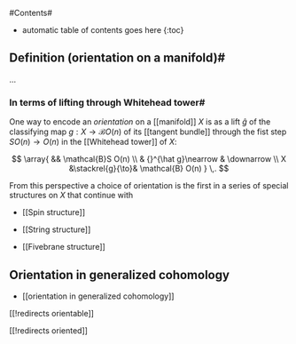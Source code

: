 
#Contents#
* automatic table of contents goes here
{:toc}

## Definition (orientation on a manifold)#

...

### In terms of lifting through Whitehead tower# #

One way to encode an _orientation_ on a [[manifold]] $X$ is as a lift $\hat g$ of the classifying map $g : X \to \mathcal{B}O(n)$ of its [[tangent bundle]] through the fist step $S O(n) \to O(n)$ in the [[Whitehead tower]] of $X$:

$$
  \array{
    && \mathcal{B}S O(n)
    \\
    & {}^{\hat g}\nearrow & \downarrow
    \\
    X &\stackrel{g}{\to}& \mathcal{B} O(n)
  }
  \,.
$$

From this perspective a choice of orientation is the first in a series of special structures on $X$ that continue with

* [[Spin structure]]

* [[String structure]]

* [[Fivebrane structure]]

## Orientation in generalized cohomology

* [[orientation in generalized cohomology]]

[[!redirects orientable]]

[[!redirects oriented]]
